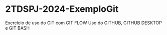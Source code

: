 # 2TDSPJ-2024-ExemploGit
Exercício de uso do GIT com GIT FLOW
Uso do GITHUB, GITHUB DESKTOP e GIT BASH